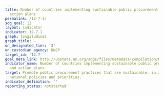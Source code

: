 ```yaml
---
title: Number of countries implementing sustainable public procurement policies and
  action plans
permalink: /12-7-1/
sdg_goal: 12
layout: indicator
indicator: 12.7.1
graph: longitudinal
graph_title: ~
un_designated_tier: '3'
un_custodian_agency: UNEP
target_id: '12.7'
goal_meta_link: http://unstats.un.org/sdgs/files/metadata-compilation/Metadata-Goal-12.pdf
indicator_name: Number of countries implementing sustainable public procurement policies
  and action plans
target: Promote public procurement practices that are sustainable, in accordance with
  national policies and priorities.
indicator_definition: ''
reporting_status: notstarted
---
```

